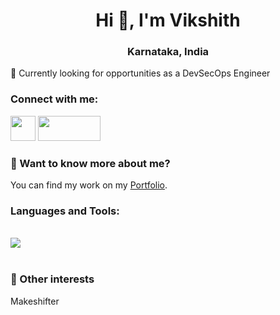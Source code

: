 
<h1 align="center">Hi 👋, I'm Vikshith</h1>
<h3 align="center">Karnataka, India</h3>

<p align="left">🌱 Currently looking for opportunities as a DevSecOps Engineer</p>


<h3>Connect with me:</h3>

<a href="https://www.linkedin.com/in/vikshith"><img src="https://github.com/ashutosh1919/ashutosh1919/blob/master/logos/linkedin.png" width="40"/></a>
<a href="mailto:vikshith.ganesh@vikshith.com"><img src="https://img.shields.io/badge/Gmail-D14836?style=for-the-badge&logo=gmail&logoColor=#4efc03)" width="100" height="40" /></a>



<h3> 💬 Want to know more about me?</h3>
You can find my work on my <a href="https://vikshith.com/" target="blank">Portfolio</a>.

<h3 align="left">Languages and Tools:</h3>

<p align="center">

[comment]:<img src="https://img.shields.io/badge/HTML5-E34F26?style=for-the-badge&logo=html5&logoColor=white" alt="HTML5"/>
[comment]:<img src="https://img.shields.io/badge/CSS3-1572B6?style=for-the-badge&logo=css3&logoColor=white" alt="CSS3"/>
[comment]:<img src="https://img.shields.io/badge/JavaScript-323330?style=for-the-badge&logo=javascript&logoColor=F7DF1E" alt="JavaScript"/>
[comment]:<img src="https://img.shields.io/badge/React-20232A?style=for-the-badge&logo=react&logoColor=61DAFB" alt="React"/>
[comment]:<img src="https://img.shields.io/badge/Redux-593D88?style=for-the-badge&logo=redux&logoColor=white" alt="Redux"/>
</p>

<br />
 

<div><img src="https://github-readme-stats.vercel.app/api?username=vikshith-hg-c&theme=highcontrast&show_icons=true"/></div>
<br/>

### 👯 Other interests
<p>Makeshifter</p>










